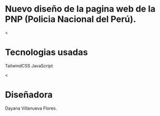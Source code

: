 # Nuevo diseño de la pagina web de la PNP (Policia Nacional del Perú).
<<h1>Tecnologias usadas</h1>
TailwindCSS
JavaScript

<<h1>Diseñadora</h1>
Dayana Villanueva Flores.
